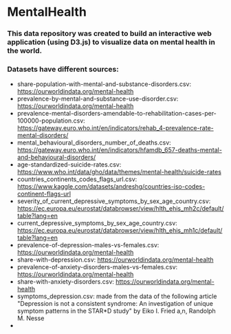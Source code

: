 # MentalHealth

### This data repository was created to build an interactive web application (using D3.js) to visualize data on mental health in the world.
### Datasets have different sources: 
- share-population-with-mental-and-substance-disorders.csv: https://ourworldindata.org/mental-health
- prevalence-by-mental-and-substance-use-disorder.csv: https://ourworldindata.org/mental-health
- prevalence-mental-disorders-amendable-to-rehabilitation-cases-per-100000-population.csv: https://gateway.euro.who.int/en/indicators/rehab_4-prevalence-rate-mental-disorders/
- mental_behavioural_disorders_number_of_deaths.csv: https://gateway.euro.who.int/en/indicators/hfamdb_657-deaths-mental-and-behavioural-disorders/
- age-standardized-suicide-rates.csv: https://www.who.int/data/gho/data/themes/mental-health/suicide-rates
- countries_continents_codes_flags_url.csv: https://www.kaggle.com/datasets/andreshg/countries-iso-codes-continent-flags-url
- severity_of_current_depressive_symptoms_by_sex_age_country.csv: https://ec.europa.eu/eurostat/databrowser/view/hlth_ehis_mh2c/default/table?lang=en
- current_depressive_symptoms_by_sex_age_country.csv: https://ec.europa.eu/eurostat/databrowser/view/hlth_ehis_mh1c/default/table?lang=en
- prevalence-of-depression-males-vs-females.csv: https://ourworldindata.org/mental-health
- share-with-depression.csv: https://ourworldindata.org/mental-health
- prevalence-of-anxiety-disorders-males-vs-females.csv: https://ourworldindata.org/mental-health
- share-with-anxiety-disorders.csv: https://ourworldindata.org/mental-health
- symptoms_depression.csv: made from the data of the following article "Depression is not a consistent syndrome: An investigation of unique symptom patterns in the STAR*D study" by Eiko I. Fried a,n, Randolph M. Nesse
- 

